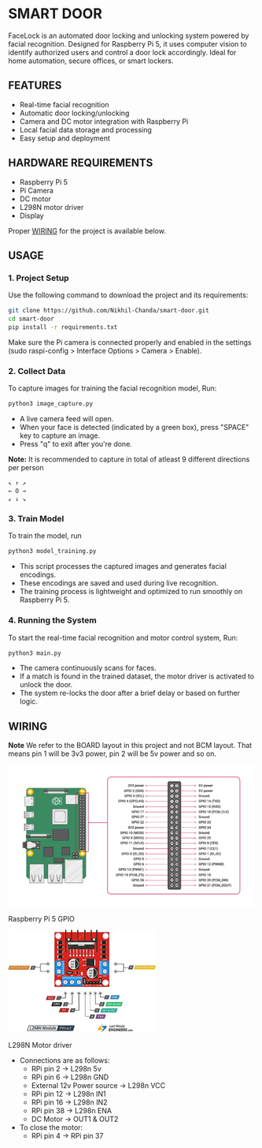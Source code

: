 # SMART DOOR

FaceLock is an automated door locking and unlocking system powered by facial recognition. Designed for Raspberry Pi 5, it uses computer vision to identify authorized users and control a door lock accordingly. Ideal for home automation, secure offices, or smart lockers.

## FEATURES

- Real-time facial recognition
- Automatic door locking/unlocking
- Camera and DC motor integration with Raspberry Pi
- Local facial data storage and processing
- Easy setup and deployment

## HARDWARE REQUIREMENTS

- Raspberry Pi 5
- Pi Camera
- DC motor
- L298N motor driver
- Display

Proper [WIRING](#wiring) for the project is available below.

## USAGE

### 1. Project Setup

Use the following command to download the project and its requirements:

```bash
git clone https://github.com/Nikhil-Chanda/smart-door.git
cd smart-door
pip install -r requirements.txt
```

Make sure the Pi camera is connected properly and enabled in the settings (sudo raspi-config > Interface Options > Camera > Enable).

### 2. Collect Data

To capture images for training the facial recognition model, Run:

```bash
python3 image_capture.py
```

- A live camera feed will open.
- When your face is detected (indicated by a green box), press "SPACE" key to capture an image.
- Press "q" to exit after you're done.

**Note:** It is recommended to capture in total of atleast 9 different directions per person

```
↖ ↑ ↗
← O →
↙ ↓ ↘
```

### 3. Train Model

To train the model, run

```bash
python3 model_training.py
```

- This script processes the captured images and generates facial encodings.
- These encodings are saved and used during live recognition.
- The training process is lightweight and optimized to run smoothly on Raspberry Pi 5.

### 4. Running the System

To start the real-time facial recognition and motor control system, Run:

```bash
python3 main.py
```

- The camera continuously scans for faces.
- If a match is found in the trained dataset, the motor driver is activated to unlock the door.
- The system re-locks the door after a brief delay or based on further logic.

## WIRING

**Note** We refer to the BOARD layout in this project and not BCM layout. That means pin 1 will be 3v3 power, pin 2 will be 5v power and so on.

<img src="assets/GPIO.png" alt="GPIO" width="500"/>

Raspberry Pi 5 GPIO

<img src="assets/l298n.png" alt="GPIO" width="300"/>

L298N Motor driver

- Connections are as follows:
  - RPi pin 2 -> L298n 5v
  - RPi pin 6 -> L298n GND
  - External 12v Power source -> L298n VCC
  - RPi pin 12 -> L298n IN1
  - RPi pin 16 -> L298n IN2
  - RPi pin 38 -> L298n ENA
  - DC Motor -> OUT1 & OUT2
- To close the motor:
  - RPi pin 4 -> RPi pin 37
